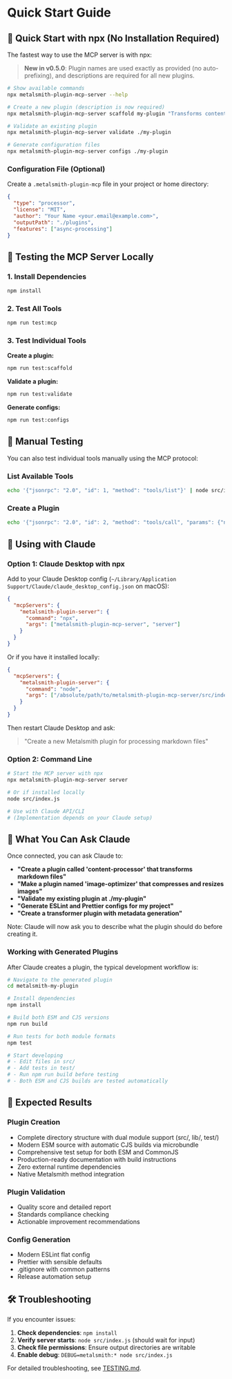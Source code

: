 # Quick Start Guide

## 🚀 Quick Start with npx (No Installation Required)

The fastest way to use the MCP server is with npx:

> **New in v0.5.0**: Plugin names are used exactly as provided (no auto-prefixing), and descriptions are required for all new plugins.

```bash
# Show available commands
npx metalsmith-plugin-mcp-server --help

# Create a new plugin (description is now required)
npx metalsmith-plugin-mcp-server scaffold my-plugin "Transforms content using custom processing rules"

# Validate an existing plugin
npx metalsmith-plugin-mcp-server validate ./my-plugin

# Generate configuration files
npx metalsmith-plugin-mcp-server configs ./my-plugin
```

### Configuration File (Optional)

Create a `.metalsmith-plugin-mcp` file in your project or home directory:

```json
{
  "type": "processor",
  "license": "MIT",
  "author": "Your Name <your.email@example.com>",
  "outputPath": "./plugins",
  "features": ["async-processing"]
}
```

## 🚀 Testing the MCP Server Locally

### 1. Install Dependencies

```bash
npm install
```

### 2. Test All Tools

```bash
npm run test:mcp
```

### 3. Test Individual Tools

**Create a plugin:**

```bash
npm run test:scaffold
```

**Validate a plugin:**

```bash
npm run test:validate
```

**Generate configs:**

```bash
npm run test:configs
```

## 🔧 Manual Testing

You can also test individual tools manually using the MCP protocol:

### List Available Tools

```bash
echo '{"jsonrpc": "2.0", "id": 1, "method": "tools/list"}' | node src/index.js
```

### Create a Plugin

```bash
echo '{"jsonrpc": "2.0", "id": 2, "method": "tools/call", "params": {"name": "plugin-scaffold", "arguments": {"name": "metalsmith-my-plugin", "type": "processor", "features": ["async-processing"]}}}' | node src/index.js
```

## 🤖 Using with Claude

### Option 1: Claude Desktop with npx

Add to your Claude Desktop config (`~/Library/Application Support/Claude/claude_desktop_config.json` on macOS):

```json
{
  "mcpServers": {
    "metalsmith-plugin-server": {
      "command": "npx",
      "args": ["metalsmith-plugin-mcp-server", "server"]
    }
  }
}
```

Or if you have it installed locally:

```json
{
  "mcpServers": {
    "metalsmith-plugin-server": {
      "command": "node",
      "args": ["/absolute/path/to/metalsmith-plugin-mcp-server/src/index.js"]
    }
  }
}
```

Then restart Claude Desktop and ask:

> "Create a new Metalsmith plugin for processing markdown files"

### Option 2: Command Line

```bash
# Start the MCP server with npx
npx metalsmith-plugin-mcp-server server

# Or if installed locally
node src/index.js

# Use with Claude API/CLI
# (Implementation depends on your Claude setup)
```

## 📝 What You Can Ask Claude

Once connected, you can ask Claude to:

- **"Create a plugin called 'content-processor' that transforms markdown files"**
- **"Make a plugin named 'image-optimizer' that compresses and resizes images"**
- **"Validate my existing plugin at ./my-plugin"**
- **"Generate ESLint and Prettier configs for my project"**
- **"Create a transformer plugin with metadata generation"**

Note: Claude will now ask you to describe what the plugin should do before creating it.

### Working with Generated Plugins

After Claude creates a plugin, the typical development workflow is:

```bash
# Navigate to the generated plugin
cd metalsmith-my-plugin

# Install dependencies
npm install

# Build both ESM and CJS versions
npm run build

# Run tests for both module formats
npm test

# Start developing
# - Edit files in src/
# - Add tests in test/
# - Run npm run build before testing
# - Both ESM and CJS builds are tested automatically
```

## 🎯 Expected Results

### Plugin Creation

- Complete directory structure with dual module support (src/, lib/, test/)
- Modern ESM source with automatic CJS builds via microbundle
- Comprehensive test setup for both ESM and CommonJS
- Production-ready documentation with build instructions
- Zero external runtime dependencies
- Native Metalsmith method integration

### Plugin Validation

- Quality score and detailed report
- Standards compliance checking
- Actionable improvement recommendations

### Config Generation

- Modern ESLint flat config
- Prettier with sensible defaults
- .gitignore with common patterns
- Release automation setup

## 🛠️ Troubleshooting

If you encounter issues:

1. **Check dependencies**: `npm install`
2. **Verify server starts**: `node src/index.js` (should wait for input)
3. **Check file permissions**: Ensure output directories are writable
4. **Enable debug**: `DEBUG=metalsmith:* node src/index.js`

For detailed troubleshooting, see [TESTING.md](./TESTING.md).
